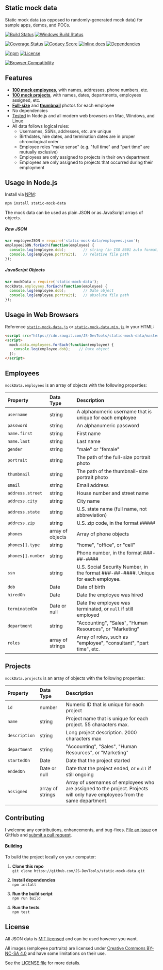Static mock data
------------------------------
Static mock data (as opposed to randomly-generated mock data) for sample apps, demos, and POCs.

[![Build Status](https://api.travis-ci.org/JS-DevTools/static-mock-data.svg?branch=master)](https://travis-ci.org/JS-DevTools/static-mock-data)
[![Windows Build Status](https://ci.appveyor.com/api/projects/status/github/JS-DevTools/static-mock-data?svg=true&branch=master&failingText=Windows%20build%20failing&passingText=Windows%20build%20passing)](https://ci.appveyor.com/project/JamesMessinger/static-mock-data/branch/master)

[![Coverage Status](https://coveralls.io/repos/github/JS-DevTools/static-mock-data/badge.svg?branch=master)](https://coveralls.io/github/JS-DevTools/static-mock-data)
[![Codacy Score](https://api.codacy.com/project/badge/Grade/6c5fcc961d4642d8a6fc48865e006233)](https://www.codacy.com/public/JamesMessinger/static-mock-data)
[![Inline docs](https://inch-ci.org/github/JS-DevTools/static-mock-data.svg?branch=master&style=shields)](https://inch-ci.org/github/JS-DevTools/static-mock-data)
[![Dependencies](https://david-dm.org/JS-DevTools/static-mock-data.svg)](https://david-dm.org/JS-DevTools/static-mock-data)

[![npm](https://img.shields.io/npm/v/static-mock-data.svg)](https://www.npmjs.com/package/static-mock-data)
[![License](https://img.shields.io/npm/l/static-mock-data.svg)](LICENSE)

[![Browser Compatibility](https://saucelabs.com/browser-matrix/mock-data.svg)](https://saucelabs.com/u/mock-data)


Features
--------------------------
* __[100 mock employees](https://raw.githubusercontent.com/James-Mesinger/static-mock-data/master/employees.json)__, with names, addresses, phone numbers, etc.
* __[100 mock projects](https://raw.githubusercontent.com/James-Mesinger/static-mock-data/master/projects.json)__, with names, dates, departments, employees assigned, etc.
* __[Full-size](https://github.com/JS-DevTools/static-mock-data/blob/master/portraits/jdoe.jpg)__ and __[thumbnail](https://github.com/JS-DevTools/static-mock-data/blob/master/portraits/jdoe-thumb.jpg)__ photos for each employee
* No dependencies
* [Tested](https://jsdevtools.org/static-mock-data/test/) in Node.js and all modern web browsers on Mac, Windows, and Linux
* All data follows logical rules:
    - Usernames, SSNs, addresses, etc. are unique
    - Birthdates, hire dates, and termination dates are in proper chronological order
    - Employee roles "make sense" (e.g. "full time" and "part time" are mutually exclusive)
    - Employees are only assigned to projects in their own department
    - Employees are only assigned to projects that occurred during their employment


Usage in Node.js
-------------------------------------
Install via [NPM](https://docs.npmjs.com/getting-started/what-is-npm):

```bash
npm install static-mock-data
```

The mock data can be used as plain JSON or as JavaScript arrays of objects.

##### Raw JSON
```javascript
var employeeJSON = require('static-mock-data/employees.json');
employeeJSON.forEach(function(employee) {
  console.log(employee.dob);        // string (in ISO 8601 zulu format)
  console.log(employee.portrait);   // relative file path
});
```

##### JavaScript Objects
```javascript
var mockData = require('static-mock-data');
mockData.employees.forEach(function(employee) {
  console.log(employee.dob);        // Date object
  console.log(employee.portrait);   // absolute file path
});
```

Usage in Web Browsers
-----------------------------------------
Reference [`static-mock-data.js`](dist/static-mock-data.js) or [`static-mock-data.min.js`](dist/static-mock-data.min.js) in your HTML:

```html
<script src="https://cdn.rawgit.com/JS-DevTools/static-mock-data/master/dist/static-mock-data.js"></script>
<script>
  mock.data.employees.forEach(function(employee) {
    console.log(employee.dob);    // Date object
  });
</script>
```


Employees
--------------------------
`mockData.employees` is an array of objects with the following properties:

| Property              | Data Type        | Description
|:----------------------|:-----------------|:----------------------------
| `username`            | string           | A alphanumeric username that is unique for each employee
| `password`            | string           | An alphanumeric password
| `name.first`          | string           | First name
| `name.last`           | string           | Last name
| `gender`              | string           | "male" or "female"
| `portrait`            | string           | The path of the full-size portrait photo
| `thumbnail`           | string           | The path of the thumbnail-size portrait photo
| `email`               | string           | Email address
| `address.street`      | string           | House number and street name
| `address.city`        | string           | City name
| `address.state`       | string           | U.S. state name (full name, not abbreviation)
| `address.zip`         | string           | U.S. zip code, in the format #####
| `phones`              | array of objects | Array of phone objects
| `phones[].type`       | string           | "home", "office", or "cell"
| `phones[].number`     | string           | Phone number, in the format ###-##-####
| `ssn`                 | string           | U.S. Social Security Number, in the format ###-##-####. Unique for each employee.
| `dob`                 | Date             | Date of birth
| `hiredOn`             | Date             | Date the employee was hired
| `terminatedOn`        | Date or null     | Date the employee was terminated, or `null` if still employed
| `department`          | string           | "Accounting", "Sales", "Human Resources", or "Marketing"
| `roles`               | array of strings | Array of roles, such as "employee", "consultant", "part time", etc.


Projects
--------------------------
`mockData.projects` is an array of objects with the following properties:

| Property              | Data Type        | Description
|:----------------------|:-----------------|:----------------------------
| `id`                  | number           | Numeric ID that is unique for each project
| `name`                | string           | Project name that is unique for each project. 55 characters max.
| `description`         | string           | Long project description. 2000 characters max
| `department`          | string           | "Accounting", "Sales", "Human Resources", or "Marketing"
| `startedOn`           | Date             | Date that the project started
| `endedOn`             | Date or null     | Date that the project ended, or `null` if still ongoing
| `assigned`            | array of strings | Array of usernames of employees who are assigned to the project. Projects will only have employees from the same department.


Contributing
--------------------------
I welcome any contributions, enhancements, and bug-fixes.  [File an issue](https://github.com/JS-DevTools/static-mock-data/issues) on GitHub and [submit a pull request](https://github.com/JS-DevTools/static-mock-data/pulls).

#### Building
To build the project locally on your computer:

1. __Clone this repo__<br>
`git clone https://github.com/JS-DevTools/static-mock-data.git`

2. __Install dependencies__<br>
`npm install`

3. __Run the build script__<br>
`npm run build`

4. __Run the tests__<br>
`npm test`


License
--------------------------
All JSON data is [MIT licensed](http://opensource.org/licenses/MIT) and can be used however you want.

All images (employee portraits) are licensed under [Creative Commons BY-NC-SA 4.0](https://creativecommons.org/licenses/by-nc-sa/2.0/deed.en) and have some limitations on their use.

See the [LICENSE file](LICENSE) for more details.
